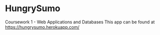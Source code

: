 # HungrySumo
 Coursework 1 - Web Applications and Databases
This app can be found at https://hungrysumo.herokuapp.com/
